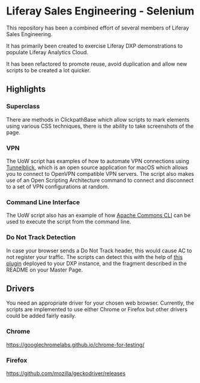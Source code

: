 # Liferay Sales Engineering - Selenium

This repository has been a combined effort of several members of Liferay Sales Engineering.

It has primarily been created to exercise Liferay DXP demonstrations to populate Liferay Analytics Cloud.

It has been refactored to promote reuse, avoid duplication and allow new scripts to be created a lot quicker.

## Highlights

### Superclass

There are methods in ClickpathBase which allow scripts to mark elements using various CSS techniques, there is
the ability to take screenshots of the page.

### VPN

The UoW script has examples of how to automate VPN connections using [Tunnelblick](https://tunnelblick.net/), which is
an open source application for macOS which allows you to connect to OpenVPN compatible VPN servers. The script also
makes use of an Open Scripting Architecture command to connect and disconnect to a set of VPN configurations at random.

### Command Line Interface

The UoW script also has an example of how [Apache Commons CLI](https://commons.apache.org/proper/commons-cli/) can be used
to execute the script from the command line.

### Do Not Track Detection

In case your browser sends a Do Not Track header, this would cause AC to not register your traffic. The scripts can detect this with the help of [this plugin](https://github.com/olafk/liferay-request-attribute-contributor-web) deployed to your DXP instance, and the fragment described in the README on your Master Page.

## Drivers

You need an appropriate driver for your chosen web browser. Currently, the scripts are implemented to
use either Chrome or Firefox but other drivers could be added fairly easily.

### Chrome

https://googlechromelabs.github.io/chrome-for-testing/

### Firefox

https://github.com/mozilla/geckodriver/releases